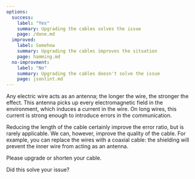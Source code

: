 ```yaml
---
options:
  success:
    label: "Yes"
    summary: Upgrading the cables solves the issue
    page: /done.md
  improved:
    label: Somehow
    summary: Upgrading the cables improves the situation
    page: hamming.md
  no-improvment:
    label: "No"
    summary: Upgrading the cables doesn't solve the issue
    page: jsonlint.md
--- 
```


Any electric wire acts as an antenna; the longer the wire, the stronger the effect. This antenna picks up every electromagnetic field in the environment, which induces a current in the wire. On long wires, this current is strong enough to introduce errors in the communication.

Reducing the length of the cable certainly improve the error ratio, but is rarely applicable.
We can, however, improve the quality of the cable.
For example, you can replace the wires with a coaxial cable: the shielding will prevent the inner wire from acting as an antenna.

Please upgrade or shorten your cable.

Did this solve your issue?
